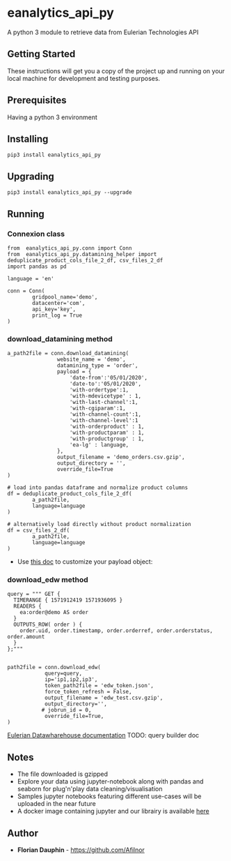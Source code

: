 # eanalytics_api_py

A python 3 module to retrieve data from Eulerian Technologies API

## Getting Started

These instructions will get you a copy of the project up and running on your local machine for development and testing purposes.

## Prerequisites

Having a python 3 environment

## Installing

```
pip3 install eanalytics_api_py
```

## Upgrading

```
pip3 install eanalytics_api_py --upgrade
```

## Running

### Connexion class

```
from  eanalytics_api_py.conn import Conn
from  eanalytics_api_py.datamining_helper import deduplicate_product_cols_file_2_df, csv_files_2_df
import pandas as pd

language = 'en'

conn = Conn(
        gridpool_name='demo',
        datacenter='com',
        api_key='key',
        print_log = True
)
```
### download_datamining method

```
a_path2file = conn.download_datamining(
                website_name = 'demo',
                datamining_type = 'order',
                payload = {
                    'date-from':'05/01/2020',
                    'date-to':'05/01/2020',
                    'with-ordertype':1,
                    'with-mdevicetype' : 1,
                    'with-last-channel':1,
                    'with-cgiparam':1,
                    'with-channel-count':1,
                    'with-channel-level':1
                    'with-orderproduct' : 1,
                    'with-productparam' : 1,
                    'with-productgroup' : 1,
                    'ea-lg' : language,
                },
                output_filename = 'demo_orders.csv.gzip',
                output_directory = '',
                override_file=True
)

# load into pandas dataframe and normalize product columns
df = deduplicate_product_cols_file_2_df(
        a_path2file,
        language=language
)

# alternatively load directly without product normalization
df = csv_files_2_df(
        a_path2file,
        language=language
)
```
- Use [this doc](https://doc.api.eulerian.com/#tag/Datamining:-sales%2Fpaths%2F~1ea~1%7Bsite%7D~1report~1order~1download.json%2Fget) to customize your payload object: 

### download_edw method
```
query = """ GET {
  TIMERANGE { 1571912419 1571936095 }
  READERS {
    ea:order@demo AS order
  }
  OUTPUTS_ROW( order ) {
    order.uid, order.timestamp, order.orderref, order.orderstatus, order.amount
  }
};"""


path2file = conn.download_edw(
            query=query,
            ip='ip1,ip2,ip3',
            token_path2file = 'edw_token.json',
            force_token_refresh = False,
            output_filename = 'edw_test.csv.gzip',
            output_directory='',
           # jobrun_id = 0,
            override_file=True,
)
```
[Eulerian Datawharehouse documentation](https://doc.api.eulerian.com/#section/EDW)
TODO: query builder doc

## Notes
- The file downloaded is gzipped
- Explore your data using jupyter-notebook along with pandas and seaborn for plug'n'play data cleaning/visualisation
- Samples jupyter notebooks featuring different use-cases will be uploaded in the near future
- A docker image containing jupyter and our librairy is available [here](https://hub.docker.com/repository/docker/soloan/eanalytics-jupyter/general)

## Author

* **Florian Dauphin** - https://github.com/Afilnor
